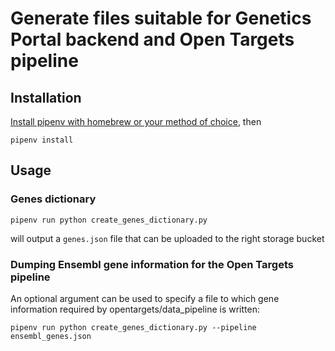 # Generate files suitable for Genetics Portal backend and Open Targets pipeline

## Installation

[Install pipenv with homebrew or your method of choice](https://pipenv.readthedocs.io/en/latest/install/#installing-pipenv), then

```
pipenv install
```

## Usage

### Genes dictionary

```
pipenv run python create_genes_dictionary.py
```

will output a `genes.json` file that can be uploaded to the right storage bucket

### Dumping Ensembl gene information for the Open Targets pipeline

An optional argument can be used to specify a file to which gene information required by opentargets/data_pipeline is written:

```
pipenv run python create_genes_dictionary.py --pipeline ensembl_genes.json
```

